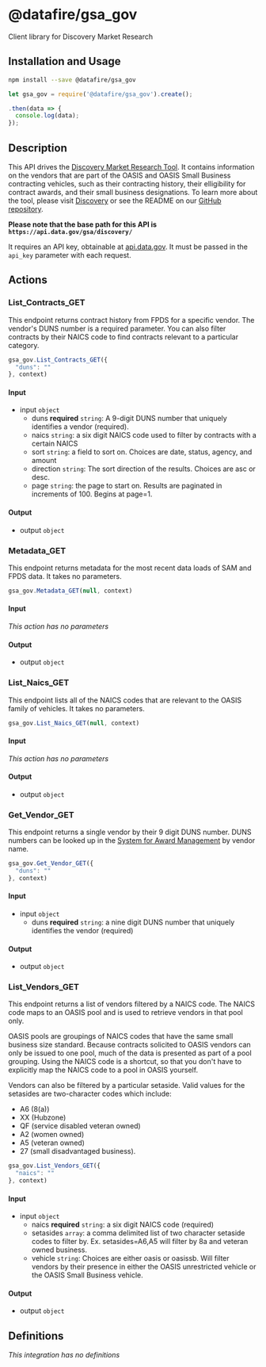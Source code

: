 # @datafire/gsa_gov

Client library for Discovery Market Research

## Installation and Usage
```bash
npm install --save @datafire/gsa_gov
```
```js
let gsa_gov = require('@datafire/gsa_gov').create();

.then(data => {
  console.log(data);
});
```

## Description

<p>This API drives the <a href="https://discovery.gsa.gov">Discovery Market Research Tool</a>.
It contains information on the vendors that are part of the OASIS and OASIS Small Business contracting vehicles, such as their contracting history, their elligibility for contract awards, and their small business designations.
To learn more about the tool, please visit <a href="https://discovery.gsa.gov">Discovery</a> or see the README on our <a href="https://github.com/PSHCDevOps/discovery">GitHub repository</a>.</p>
<p><strong>Please note that the base path for this API is <code>https://api.data.gov/gsa/discovery/</code></strong></p>
<p>It requires an API key, obtainable at <a href="http://api.data.gov/">api.data.gov</a>.
It must be passed in the <code>api_key</code> parameter with each request.</p>

## Actions

### List_Contracts_GET
<p>This endpoint returns contract history from FPDS for a specific vendor. The vendor's DUNS number is a required parameter. You can also filter contracts by their NAICS code to find contracts relevant to a particular category.</p>


```js
gsa_gov.List_Contracts_GET({
  "duns": ""
}, context)
```

#### Input
* input `object`
  * duns **required** `string`: A 9-digit DUNS number that uniquely identifies a vendor (required).
  * naics `string`: a six digit NAICS code used to filter by contracts with a certain NAICS
  * sort `string`: a field to sort on. Choices are date, status, agency, and amount
  * direction `string`: The sort direction of the results. Choices are asc or desc.
  * page `string`: the page to start on. Results are paginated in increments of 100. Begins at page=1.

#### Output
* output `object`

### Metadata_GET
<p>This endpoint returns metadata for the most recent data loads of SAM and FPDS data. It takes no parameters.</p>


```js
gsa_gov.Metadata_GET(null, context)
```

#### Input
*This action has no parameters*

#### Output
* output `object`

### List_Naics_GET
<p>This endpoint lists all of the NAICS codes that are relevant to the OASIS family of vehicles. It takes no parameters.</p>


```js
gsa_gov.List_Naics_GET(null, context)
```

#### Input
*This action has no parameters*

#### Output
* output `object`

### Get_Vendor_GET
<p>This endpoint returns a single vendor by their 9 digit DUNS number. DUNS numbers can be looked up in the <a href="https://www.sam.gov">System for Award Management</a> by vendor name.</p>


```js
gsa_gov.Get_Vendor_GET({
  "duns": ""
}, context)
```

#### Input
* input `object`
  * duns **required** `string`: a nine digit DUNS number that uniquely identifies the vendor (required)

#### Output
* output `object`

### List_Vendors_GET
<p>This endpoint returns a list of vendors filtered by a NAICS code. The NAICS code maps to an OASIS pool and is used to retrieve vendors in that pool only.</p>
<p>OASIS pools are groupings of NAICS codes that have the same small business size standard. Because contracts solicited to OASIS vendors can only be issued to one pool, much of the data is presented as part of a pool grouping. Using the NAICS code is a shortcut, so that you don't have to explicitly map the NAICS code to a pool in OASIS yourself.</p>
<p>Vendors can also be filtered by a particular setaside. Valid values for the setasides are two-character codes which include:</p>
<ul>
<li>A6 (8(a))</li>
<li>XX (Hubzone)</li>
<li>QF (service disabled veteran owned)</li>
<li>A2 (women owned)</li>
<li>A5 (veteran owned)</li>
<li>27 (small disadvantaged business).</li>
</ul>


```js
gsa_gov.List_Vendors_GET({
  "naics": ""
}, context)
```

#### Input
* input `object`
  * naics **required** `string`: a six digit NAICS code (required)
  * setasides `array`: a comma delimited list of two character setaside codes to filter by.  Ex. setasides=A6,A5  will filter by 8a and veteran owned business.
  * vehicle `string`: Choices are either oasis or oasissb. Will filter vendors by their presence in either the OASIS unrestricted vehicle or the OASIS Small Business vehicle.

#### Output
* output `object`



## Definitions

*This integration has no definitions*

